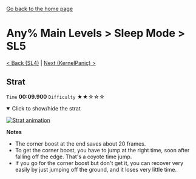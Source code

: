[Go back to the home page](https://github.com/Doublevil/scbspeedrun)

# Any% Main Levels > Sleep Mode > SL5

[< Back (SL4)](https://github.com/Doublevil/scbspeedrun/blob/main/levels/any_ml/sl/SL4.md) | [Next (KernelPanic) >](https://github.com/Doublevil/scbspeedrun/blob/main/levels/any_ml/sl/KernelPanic.md)

## Strat

`Time` **00:09.900** `Difficulty` ★★☆☆☆
<details open>
  <summary>Click to show/hide the strat</summary>

  [![Strat animation](https://github.com/Doublevil/scbspeedrun/blob/main/media/levels/sl/SL5_Strat.webp)](https://github.com/Doublevil/scbspeedrun/blob/main/media/levels/sl/SL5_Strat.mp4?raw=true)

  **Notes**
  - The corner boost at the end saves about 20 frames.
  - To get the corner boost, you have to jump at the right time, soon after falling off the edge. That's a coyote time jump.
  - If you go for the corner boost but don't get it, you can recover very easily by just jumping off the ground, and it loses very little time.
</details>
